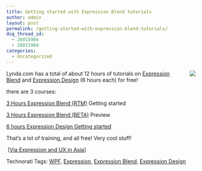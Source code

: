 ```yaml
---
title: Getting started with Expression Blend tutorials
author: admin
layout: post
permalink: /getting-started-with-expression-blend-tutorials/
dsq_thread_id:
  - 26015904
  - 26015904
categories:
  - Uncategorized
---
```

<img src="http://images.lotas-smartman.net/image.ashx?id=65d4ed6c-1b75-44e3-8348-310803d0073f" align="right" /> Lynda.com has a total of about 12 hours of tutorials on [Expression Blend][1]&nbsp;and [Expression Design][2] (6 hours each)&nbsp;for free!

there are 3 courses:

[3 Hours Expression Blend (RTM)][3]&nbsp;Getting started

[3 Hours Expression Blend (BETA)][4]&nbsp;Preview 

[6 hours Expression Design Getting started][5]

That&#8217;s a lot of training, and all free! Very cool stuff!

&nbsp;[[Via Expression and UX in Asia][6]]

<div class="wlWriterSmartContent" id="0767317B-992E-4b12-91E0-4F059A8CECA8:8ac64e02-4744-4460-a33f-0ce4bd01d6c9" style="padding-right:0px;display:inline;padding-left:0px;padding-bottom:0px;margin:0px;padding-top:0px;">
  Technorati Tags: <a href="http://technorati.com/tags/WPF" rel="tag">WPF</a>, <a href="http://technorati.com/tags/Expression" rel="tag">Expression</a>, <a href="http://technorati.com/tags/Expression%20Blend" rel="tag">Expression Blend</a>, <a href="http://technorati.com/tags/Expression%20Design" rel="tag">Expression Design</a>
</div>

 [1]: http://www.microsoft.com/Expression/products/overview.aspx?key=blend
 [2]: http://www.microsoft.com/Expression/products/overview.aspx?key=design
 [3]: http://movielibrary.lynda.com/html/modPage.asp?ID=384
 [4]: http://movielibrary.lynda.com/html/modPage.asp?ID=359
 [5]: http://movielibrary.lynda.com/html/modPage.asp?ID=339
 [6]: http://blogs.msdn.com/expression_experience_asia/archive/2007/06/06/free-expression-training-lynda-com.aspx